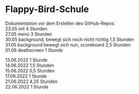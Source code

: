 # Flappy-Bird-Schule

Dokumentation vor dem Erstellen des GitHub-Repos:  
23.05 init                                            4 Stunden  
27.05 menü                                            3 Stunden  
30.05 background, bewegt sich noch nicht richtig      1,5 Stunden  
31.05 background bewegt sich nun, scoreboard          2,5 Stunden  
01.06 deathscreen                                     1 Stunde  
  
  
13.06.2022  1 Stunde  
14.06.2022  1,5 Stunden  
15.06.2022  0,5 Stunden  
17.06.2022  1 Stunde  
21.06.2022  4,25 Stunden  
22.06.2022  1 Stunde  
